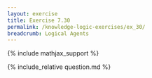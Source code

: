 ```yaml
---
layout: exercise
title: Exercise 7.30
permalink: /knowledge-logic-exercises/ex_30/
breadcrumb: Logical Agents
---
```


{% include mathjax_support %}

<div><i class="arrow-up loader" data-chapter="knowledge-logic-exercises" data-exercise="ex_30" data-rating="0"></i></div>
{% include_relative question.md %}
